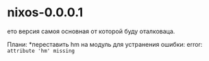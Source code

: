 # nixos-0.0.0.1
ето версия самоя основная от которой буду оталковаца.

Плани:
*переставить hm на модуль для устранения ошибки:
error: `attribute 'hm' missing`
